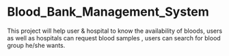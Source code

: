 # Blood_Bank_Management_System
This project will help user &amp; hospital to know the availability of bloods, users as well as hospitals can request blood samples , users can search for blood group he/she wants.
